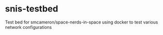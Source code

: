 # snis-testbed
Test bed for smcameron/space-nerds-in-space using docker to test various network configurations
